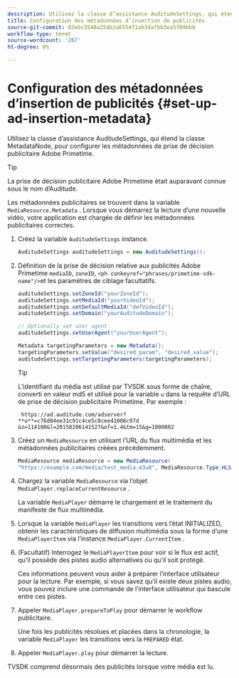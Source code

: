 ```yaml
---
description: Utilisez la classe d’assistance AuditudeSettings, qui étend la classe MetadataNode, pour configurer les métadonnées de prise de décision publicitaire Adobe Primetime.
title: Configuration des métadonnées d’insertion de publicités
source-git-commit: 02ebc3548a254b2a6554f1ab34afbb3ea5f09bb8
workflow-type: tm+mt
source-wordcount: '267'
ht-degree: 0%

---
```


# Configuration des métadonnées d’insertion de publicités {#set-up-ad-insertion-metadata}

Utilisez la classe d’assistance AuditudeSettings, qui étend la classe MetadataNode, pour configurer les métadonnées de prise de décision publicitaire Adobe Primetime.

>[!TIP]
>
>La prise de décision publicitaire Adobe Primetime était auparavant connue sous le nom d’Auditude.

Les métadonnées publicitaires se trouvent dans la variable `MediaResource.Metadata` . Lorsque vous démarrez la lecture d’une nouvelle vidéo, votre application est chargée de définir les métadonnées publicitaires correctes.

1. Créez la variable `AuditudeSettings` instance.

   ```java
   AuditudeSettings auditudeSettings = new AuditudeSettings();
   ```

1. Définition de la prise de décision relative aux publicités Adobe Primetime `mediaID`, `zoneID`, `<ph conkeyref="phrases/primetime-sdk-name"/>`et les paramètres de ciblage facultatifs.

   ```java
   auditudeSettings.setZoneId("yourZoneId"); 
   auditudeSettings.setMediaId("yourVideoId"); 
   auditudeSettings.setDefaultMediaId("defVideoId"); 
   auditudeSettings.setDomain("yourAuditudeDomain"); 
   
   // Optionally set user agent  
   auditudeSettings.setUserAgent("yourUserAgent"); 
   
   Metadata targetingParameters = new Metadata(); 
   targetingParameters.setValue("desired_param", "desired_value"); 
   auditudeSettings.setTargetingParameters(targetingParameters);
   ```

   >[!TIP]
   >
   >L’identifiant du média est utilisé par TVSDK sous forme de chaîne, converti en valeur md5 et utilisé pour la variable `u` dans la requête d’URL de prise de décision publicitaire Primetime. Par exemple :
   >
   >
   >` https://ad.auditude.com/adserver? **u**=c76d04ee31c91c4ce5c8cee41006c97d &z=114100&l=20150206141527&of=1.4&tm=15&g=1000002`

1. Créez un `MediaResource` en utilisant l’URL du flux multimédia et les métadonnées publicitaires créées précédemment.

   ```java
   MediaResource mediaResource = new MediaResource( 
   "https://example.com/media/test_media.m3u8", MediaResource.Type.HLS, Metadata);
   ```

1. Chargez la variable `MediaResource` via l’objet `MediaPlayer.replaceCurrentResource` .

   La variable `MediaPlayer` démarre le chargement et le traitement du manifeste de flux multimédia.

1. Lorsque la variable `MediaPlayer` les transitions vers l’état INITIALIZED, obtenir les caractéristiques de diffusion multimédia sous la forme d’une `MediaPlayerItem` via l’instance `MediaPlayer.CurrentItem` .
1. (Facultatif) Interrogez le `MediaPlayerItem` pour voir si le flux est actif, qu’il possède des pistes audio alternatives ou qu’il soit protégé.

   Ces informations peuvent vous aider à préparer l’interface utilisateur pour la lecture. Par exemple, si vous savez qu’il existe deux pistes audio, vous pouvez inclure une commande de l’interface utilisateur qui bascule entre ces pistes.

1. Appeler `MediaPlayer.prepareToPlay` pour démarrer le workflow publicitaire.

   Une fois les publicités résolues et placées dans la chronologie, la variable `MediaPlayer` les transitions vers la `PREPARED` état.
1. Appeler `MediaPlayer.play` pour démarrer la lecture.

TVSDK comprend désormais des publicités lorsque votre média est lu.

